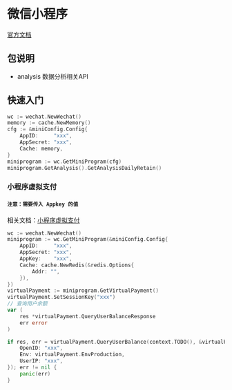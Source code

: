 # 微信小程序

[官方文档](https://developers.weixin.qq.com/miniprogram/dev/framework/)


## 包说明
- analysis 数据分析相关API

## 快速入门
```go
wc := wechat.NewWechat()
memory := cache.NewMemory()
cfg := &miniConfig.Config{
    AppID:     "xxx",
    AppSecret: "xxx",
    Cache: memory,
}
miniprogram := wc.GetMiniProgram(cfg)
miniprogram.GetAnalysis().GetAnalysisDailyRetain()
```

### 小程序虚拟支付
#### `注意：需要传入 Appkey 的值`
相关文档：[小程序虚拟支付](https://developers.weixin.qq.com/miniprogram/dev/platform-capabilities/industry/virtual-payment.html)
```go
wc := wechat.NewWechat()
miniprogram := wc.GetMiniProgram(&miniConfig.Config{
    AppID:     "xxx",
    AppSecret: "xxx",
    AppKey:    "xxx",
    Cache: cache.NewRedis(&redis.Options{
        Addr: "",
    }),
})
virtualPayment := miniprogram.GetVirtualPayment()
virtualPayment.SetSessionKey("xxx")
// 查询用户余额
var (
    res *virtualPayment.QueryUserBalanceResponse
    err error
)

if res, err = virtualPayment.QueryUserBalance(context.TODO(), &virtualPayment.QueryUserBalanceRequest{
    OpenID: "xxx",
    Env: virtualPayment.EnvProduction,
    UserIP: "xxx",
}); err != nil {
    panic(err)
}
```